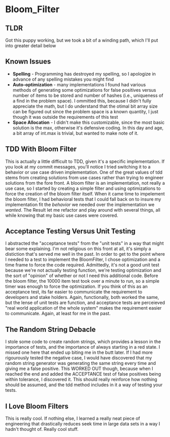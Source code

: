 # Bloom_Filter

## TLDR

Got this puppy working, but we took a bit of a winding path, which I'll put into greater detail below

## Known Issues

* **Spelling** - Programming has destroyed my spelling, so I apologize in advance of any spelling mistakes you might find
* **Auto-optimization** - many implementations I found had various methods of generating some optimizations for false positives versus number of items to be stored and number of hashes (i.e., uniqueness of a find in the problem space).  I ommitted this, because I didn't fully appreciate the math, but I do understand that the otimal bit array size can be figured out since the problem space is a known quantity, I just though it was outside the requirements of this test
* **Space Allocation** - I didn't make this customizable, since the most basic solution is the max, otherwise it's defensive coding.  In this day and age, a bit array of int.max is trivial, but wanted to make note of it.

## TDD With Bloom Filter

This is actually a little difficult to TDD, given it's a specific implementation.  If you look at my commit messages, you'll notice I tried switching it to a behavior or use case driven implementation.   One of the great values of tdd stems from creating solutions from use cases rather than trying to engineer solutions from the fore front.  A bloom filter is an implementation, not really a use case, so I started by creating a simple filter and using optimizations to force the creation of the bloom filter itself.  When it came time to impelement the bloom filter, I had behavioral tests that I could fall back on to insure my implementation fit the *behavior* we needed over the implementation we *wanted*.  The Result let me refactor and play around with several things, all while knowing that my basic use cases were covered.

## Acceptance Testing Versus Unit Testing

I abstracted the "acceptance tests" from the "unit tests" in a way that might bear some explaining.  I'm not religious on this front at all, it's simply a distiction that's served me well in the past.  In order to get to the point where I needed to a test to implement the BloomFilter, I chose optimization and a time frame to force the code required.  Admittedly, it's not a good unit test because we're not actually testing function, we're testing optimization and the sort of "opinion" of whether or not I need this additional code.  Before the bloom filter, the 10000 item test took over a minute to run, so a simple timer was enough to force the optimization.  If you think of this as an acceptance test, its far easier to communicate the requirement to developers and stake holders.  Again, functionally, both worked the same, but the lense of unit tests are function, and acceptance tests are perceieved "real world application of the whole system" makes the requirement easier to communicate.  Again, at least for me in the past.

## The Random String Debacle

I stole some code to create random strings, which provides a lesson in the importance of tests, and the importance of always starting in a red state.  I missed one here that ended up biting me in the butt later.  If I had more rigourously tested the negative case, I would have discovered that my random string generator was generating the same string every time and giving me a false positive.  This WORKED OUT though, because when I reached the end and added the ACCEPTANCE test of false positives being within tolerance, I discovered it.  This should really reinforce how nothing should be assumed, and the tdd method includes in it a way of testing your tests.

## I Love Bloom Filters

This is really cool.  If nothing else, I learned a really neat piece of engineering that drastically reduces seek time in large data sets in a way I hadn't thought of.  Really cool stuff.